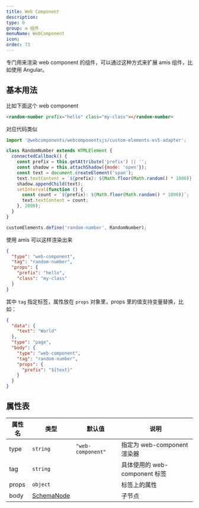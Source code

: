 ```yaml
---
title: Web Component
description:
type: 0
group: ⚙ 组件
menuName: WebComponent
icon:
order: 73
---
```


专门用来渲染 web component 的组件，可以通过这种方式来扩展 amis 组件，比如使用 Angular。

## 基本用法

比如下面这个 web component

```html
<random-number prefix="hello" class="my-class"></random-number>
```

对应代码类似

```javascript
import '@webcomponents/webcomponentsjs/custom-elements-es5-adapter';

class RandomNumber extends HTMLElement {
  connectedCallback() {
    const prefix = this.getAttribute('prefix') || '';
    const shadow = this.attachShadow({mode: 'open'});
    const text = document.createElement('span');
    text.textContent = `${prefix}: ${Math.floor(Math.random() * 1000)}`;
    shadow.appendChild(text);
    setInterval(function () {
      const count = `${prefix}: ${Math.floor(Math.random() * 1000)}`;
      text.textContent = count;
    }, 2000);
  }
}

customElements.define('random-number', RandomNumber);
```

使用 amis 可以这样渲染出来

```json
{
  "type": "web-component",
  "tag": "random-number",
  "props": {
    "prefix": "hello",
    "class": "my-class"
  }
}
```

其中 `tag` 指定标签，属性放在 `props` 对象里，props 里的值支持变量替换，比如：

```json
{
  "data": {
    "text": "World"
  },
  "type": "page",
  "body": {
    "type": "web-component",
    "tag": "random-number",
    "props": {
      "prefix": "${text}"
    }
  }
}
```

## 属性表

| 属性名 | 类型                                      | 默认值            | 说明                          |
| ------ | ----------------------------------------- | ----------------- | ----------------------------- |
| type   | `string`                                  | `"web-component"` | 指定为 web-component 渲染器   |
| tag    | `string`                                  |                   | 具体使用的 web-component 标签 |
| props  | `object`                                  |                   | 标签上的属性                  |
| body   | [SchemaNode](../../docs/types/schemanode) |                   | 子节点                        |
